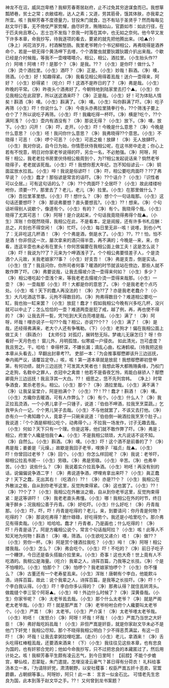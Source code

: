 <!-- { "loadSidebar": true } -->
神龙不在沼，威凤岂卑栖？我柳芳春寄居赵府，止不过免其穷途谋食而已。我想箪瓢陋巷，贫士之常；衣敝缊袍，达人之素；又道，劳其筋骨，饿其体肤，亦我辈之所宜。咳！我柳芳春不度德量力，甘投朱门就食，岂不有玷于圣贤乎？然而每每见赵文华行事，无不倚仗严家势耀，曲尽奸贪，贿赂如山，官爵如市：如此行径，在于匹夫尙且寒心，志士岂不发指？奈我一时落在其中，也无如之奈何。他今早又发下许多本章，命我抄写，待我逐项的看去，要紧的就先把他腾出来。（哈▲介）（净上）闲花消岁月，村酒解愁肠。我里老爷聘介个书记柳相公，再弗晓得是酒养命个，若是一顿无得个黄汤呷下去嚜，个个酒鳖虫就要狄踱狄踱介扒出来哉。个歇已经是介时候哉，等我不一壶哩嗒嗒介。相公，相公，酒拉里。（小生抬头作??介）阿唷！阿唷！吓！是那个？（净）是我。??？（小生）是你吓！做什么？（净）烫个酒拉里。（小生）酒吓？（净）正是。（小生）妙哉！斟酒。（净）噢，筛酒。（小生）好！知趣得紧。（净）我看见相公用得着厾哉！送介一壶得来，阿好？（小生）妙得紧！（吃介）吓！这酒不是昨日的了？（净）弗是哉。（小生）昨晚的平常。（净）昨夜头个酒弗好了，今朝特地到陆家里去打个▲。（小生）你见我相公在此寂寥，所以送这酒来吓？（净）正是哉。（小生）好！可为体贴人情矣！斟酒（净）噢。（小生）斟满了。（净）噢。（小生）叫你斟满了吓。（净）吃子再筛（小生）吓！你说什么？（净）今夜头亦弗拉里猜拳行令，??个筛浅子要上仓个了？所以说吃子再筛。（小生）吓！我纔吃得一杯吓。（净）横是?吃个，??个满阿浅？（小生）壶内有酒没有？（净）那说无得？（小生）放下。（净）噢，放下。（小生）闪开！（净）吓，走开。（小生）吓！今晚是什么意思？（净）今晚是什么意思？（小生）呸！我问你什么意思？（净）我弗晓得??个意思。（小生）不晓得！可恶！（净）啰个可恶？（小生）可恶之极！放肆！（净）无人放肆吓。（小生）我对你说，自今日为始，你情愿伏侍我相公呢，在这书房中走走；你心上若有不悦意，明日对你家老爷说得的吓，另佥一名，不必勉强。（净）阿呀，阿呀！相公，我老老拉书房里伏侍相公极周到个，为??相公发起说话来？倘然老爷晓得子，老老就该死哉。（小生）吓！我想你惹大年纪，岂不知俗谚云--（净）铜面盆放水拉厾。（小生）啐！我说是俗谚吓！（净）吓，相公要吃肉面吓？??了弗早说？（小生）蠢才！那俗谚是常言的话吓。（净）??个话介？（小生）『识性者可以仝居。』可有这句话的么？（净）??个肉面吓？仝居吓？（小生）故此缕缕吩咐你，须要--??，那里去了？老儿，老儿（净）拉里。（小生）在那里做什么？（净）吾拉里革里想。（小生）吓！想什么？（净）想个个一句话哉那。（小生）这句话还要想吓？（净）那说弗要想？直头要想厾?。（小生）??！想来。（净）个句话听得别人说歇个，像道有个。（小生）有的？（净）有个。我晓得个哉。（小生）晓得了尤其可恶！（净）阿呀！是介说起来，个句话我竟晓得弗得个哉▲。（小生）浑账！你旣然晓得，我相公在此，不是看本，定是阅报，还有许多书札应酬：总之，片刻也不得空闲！（净）忙吓。（小生）每日里无非--咳！说嚜，到也小气了：无非吃这几杯酒！（净）个个弗是酒，倒是水了。（小生）??，??！怕，怕不是酒！你非但这一次，屡次拿来的酒只得半壶，再不满的；今晚是--来，来，你看，连这半壶也未必有在里头！你何苦偏要在我相公面上做工夫！这是怎么说？（净）吓！我说为??了？元来为个呷酒浅子了。个个相公弗要怪差子人，个是烫酒个人元故，关我老娘家??事？（小生）好支吾！（净）弗是支吾，倒是实话。（小生）住了！我且问你，你所司者何事？暖酒的时节就该站在傍边，那些人就不敢作弊了吓。（净）弗要说哉，让我去搨坡介烫一壶得来何如？（小生）多少？（净）相公嚜吃起个壶浅个来，等我老老去搨坡介烫一壶得来哉那。（小生）一壶？（净）一壶哉那（小生）吓！大都是你的意思了。（净）个是我老老个点巧处。（小生）咳！天下的蠢人再没法的！（净）为??了？亦是我老老蠢介？（小生）大凡吃酒这节事，元拘不得数目的。（净）拘弗得数目个？难道相公要吃一缸，我也抬一缸来罢？（小生）放屁！蠢才！假如我相公今晚有兴多吃几杯，没兴就可以中止了；怎么恰恰的一壶？难道两壶是犯了戒，越了例，再，再也使不得的？（净）让我去开一甏，凭?吃到大天白亮嚜是哉。（小生）满了！（净）阿呀，坏哉！哩亦说子一句??个哉？相公，亦说??个?？（小生）满了！（净）是哉，还经得弗满来，老大个人还有争嘴勒。（下）（小生）老狗才！偏在我相公面上做工夫！（斟酒介）
【太师引】对孤灯，展转愁无际。梦魂儿无寐怎归？
呀！你看好一天月色也！
窗儿外，月明孤馆，似寒威一户侵衣。
如此清光，岂可虚度？我且劳之。干。哈哈！
幸得杯深，不嫌长漏；滴乱心曲，松涛鹤唳。〔待我把这些本章从头看去，〕早翻出封章考??。
吏部一本：『为会推事鄢懋卿该升三边巡抚，奉内阁严议，请覆旨定夺。』咳，咳！第一道本章就是放屁！我想鄢懋卿初登甲第，有何功绩，就升三边巡抚？可发其大笑者也！我想此等大都贿赂夤缘，乃权门之走狗，名敎中之罪人，衣冠中之禽兽！他若不是昏夜乞怜，焉能白昼骄人？鄢懋卿竟升三边巡抚！我且浮其一大白。??！
细思之，恁不先列宫帏。
（净上）时常争酒食，累杀老苍头。相公。（小生）那个？（净）酒拉里哉。（小生）满不满？（净）让我呈呈堂介，阿是拍满个？（小生）??！??！蠢才！斟酒！（净）噢。（小生）方纔你去暖酒，可有人作弊么？（净）有个。（小生）什么人？（净）我正拉厾烫酒，一个小男儿拿子一只锺子，说道：『伯伯不呷酒，拉我烹烹菜蔬。』乞我甲头介一记，个个男儿哭子去哉。（小生）不与他就罢了，不该又去打他。（净）亦有介一个弗知趣个人，竟拿子一只碗来说道：『伯伯倒一碗酒拉我烹烹个肚子。』我说道：『个个酒是柳相公吃个，动弗得个。』不拉我一场发作，讨子无趣去哉。（小生）何如？天下只有一个理。你是这等，他们就不敢作弊了吓。（净）弗是；相公，府里个人纔是怕我个▲。（小生）不是我相公琐琐，大凡说话不说不知。（净）自然么。（小生）斟酒。（净）噢。（小生）吓！这个酒不是前番的了？（净）弗是哉；姜姜是『元燥，』故歇是我回子老爷，哩换子『福贞』哉▲。（小生）吓！你曾回过老爷？（净）回个。（小生）你怎么样回呢？（净）我说：老爷吓，柳相公拉厾书房--（小生）劳碌。（净）弗是劳碌。（小生）辛苦。（净）也弗辛苦。（小生）说些什么？（净）我说着实介拉厾争酒。（小生）哟呸！再没有别的话，说偏偏说争酒二字！（净）弗说道争酒，啰哩肯拿出来吓？（小生）眞正蠢才！天下之蠢，无出其右！（吃酒介）??！（净）亦是??个？（小生）我相公在外散淡之极，自从到你老爷这里，反觉拘束得紧。（净）这也罢了。（小生）??！（净）??个了？（小生）我相公在外散淡之极，自从到你老爷这里，反觉拘束得紧：是这等讲吓！（净）我老老直头弗懂。（小生）哪！我相公在外的时节，终日淹于醉乡；况我相公善于丹青。（净）好吃吓。（小生）什么好吃！（净）丹青哉那。（小生）吓，吓，吓！丹青是吃得的？老儿，来，到要请问：你丹青是何物？吃得的？（净）那说吃弗得？脆什碌碌，好吃得势个。我还是小哈里吃个。那介弗见有得卖哉。（小生）哈哈哈。蠢才！丹青者，乃是画也；什么吃得的！（净）吓！丹青是话了。阿是方纔相公说个，常言个句话哉阿拉？（小生）咳！此等人不知天地为何物！斟酒！（净）噢，筛酒。（小生欲吃又递介）唔！（净）做??？（小生）劳你一杯。（净）阿是赏个锺酒拉我吃？（小生）呣！（净）阿呀！相公搂我哉。（小生）怎么？（净）弗会吃个。（小生）吓！不吃的？（净）前日子吃子一个糟饼，今日还是昏头搭脑介拉里来。（小生）奇事！这也大奇！世上竟有人不吃酒的。我相公是海量。（吃介）我辈之人，诗挥百篇，乃我等之长技。（净）个是不怕哩的。（小生）怕那个？（净）怕啰个？我老娘家怕啰个？（小生）你不懂么？（净）古董还有一个老寿星厾来。（小生）浑账！唐朝有个李白，他能飮斗酒，诗挥百篇，故此：说个我辈之人，诗挥百篇，是我等之长技吓。（净）吓！个个李白我认得。（小生）吓！李白你多认得的？（净）那弗认得？就住厾转湾头。做裁缝个李三官个阿哥▲。（小生）啐！外边什么时候了？（净）深黄昏哉。（小生）你家爷呢？（净）太老爷厾去哉。（小生）那个什么太老爷？（净）就是严阁老太老爷哉。（小生）吓！就是那严嵩？（净）老爷吩咐合府个人纔要叫太老爷个。（小生）严嵩！（净）太老爷。（小生）严介溪！（净）太老爷嚜太老爷哉。（小生）哟呸！（发怒介）（净）阿呀！坏哉！坏哉！（小生）严嵩乃当世之大奸臣！（净）弗好哉吃妈厾哉！（小生）非但严嵩是奸臣，就是你家赵文华未必不是他门下奸党！我相公尽知，那个不晓得我相公明白？少不得恶贯满盆，有这一日吓！（净）坏哉！让我去拿粥拉哩吃罢。（走介）（小生）老儿，拿酒来！（净）舌头吃得杠棒粗厾哉，还要酒来酒来！（下）（小生）我往往见这些本章，也有忠良为国的，也有奸邪合党的；他如今命我抄写，只不过把忠良的本藏匿过了，然后用计处之。咳！我柳芳春平生颇有凌云志气，到今日里呵！
【前腔】不能个步蟾宫，攀仙桂，忍蒙耻，朱门遣提。怎埋没凌云豪气？甚日得有分荷衣！
礼科给事汤本立一本，『为请除奸党，肃清朝野，以安社稷事：权臣严嵩五奸十恶卖，官鬻爵霸，占朝纲等事』。阿呀妙，阿只！此一本：
言言一似金石比。
可惜老先生忠良为国，此本到落于赵文华之手。??！
又何曾到龙书案题？
